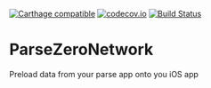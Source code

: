 [![Carthage compatible](https://img.shields.io/badge/Carthage-compatible-4BC51D.svg?style=flat)](https://github.com/Carthage/Carthage)
[![codecov.io](https://codecov.io/github/flovilmart/ParseZero/coverage.svg?branch=master)](https://codecov.io/github/flovilmart/ParseZero?branch=master)
[![Build Status](https://travis-ci.org/flovilmart/ParseZero.svg?branch=master)](https://travis-ci.org/flovilmart/ParseZero)
# ParseZeroNetwork
Preload data from your parse app onto you iOS app
